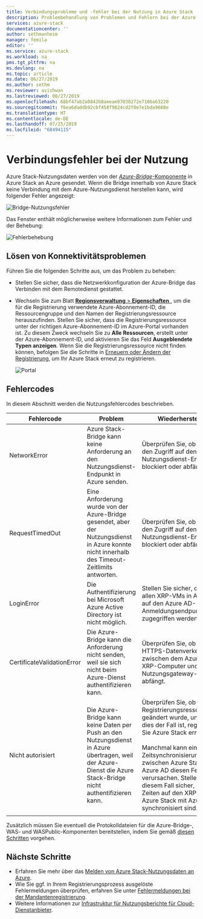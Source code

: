 ```yaml
---
title: Verbindungsprobleme und -fehler bei der Nutzung in Azure Stack | Microsoft-Dokumentation
description: Problembehandlung von Problemen und Fehlern bei der Azure Stack-Nutzung.
services: azure-stack
documentationcenter: ''
author: sethmanheim
manager: femila
editor: ''
ms.service: azure-stack
ms.workload: na
pms.tgt_pltfrm: na
ms.devlang: na
ms.topic: article
ms.date: 06/27/2019
ms.author: sethm
ms.reviewer: avishwan
ms.lastreviewed: 06/27/2019
ms.openlocfilehash: 68bf47ab2a0842b0aeeae07030272e7106a63220
ms.sourcegitcommit: f6ea6daddb92cbf458f9824cd2f8e7e1bda9688e
ms.translationtype: HT
ms.contentlocale: de-DE
ms.lasthandoff: 07/25/2019
ms.locfileid: "68494115"
---
```

# <a name="usage-connectivity-errors"></a>Verbindungsfehler bei der Nutzung

Azure Stack-Nutzungsdaten werden von der [*Azure-Bridge*-Komponente](azure-stack-usage-reporting.md) in Azure Stack an Azure gesendet. Wenn die Bridge innerhalb von Azure Stack keine Verbindung mit dem Azure-Nutzungsdienst herstellen kann, wird folgender Fehler angezeigt:

![Bridge-Nutzungsfehler](media/azure-stack-usage-issues/usageerror2.png)

Das Fenster enthält möglicherweise weitere Informationen zum Fehler und der Behebung:

![Fehlerbehebung](media/azure-stack-usage-issues/usageerror3.png)

## <a name="resolve-connectivity-issues"></a>Lösen von Konnektivitätsproblemen

Führen Sie die folgenden Schritte aus, um das Problem zu beheben:

- Stellen Sie sicher, dass die Netzwerkkonfiguration der Azure-Bridge das Verbinden mit dem Remotedienst gestattet.

- Wechseln Sie zum Blatt [**Regionsverwaltung** > **Eigenschaften** ](azure-stack-registration.md#verify-azure-stack-registration), um die für die Registrierung verwendete Azure-Abonnement-ID, die Ressourcengruppe und den Namen der Registrierungsressource herauszufinden. Stellen Sie sicher, dass die Registrierungsressource unter der richtigen Azure-Abonnement-ID im Azure-Portal vorhanden ist. Zu diesem Zweck wechseln Sie zu **Alle Ressourcen**, erstellt unter der Azure-Abonnement-ID, und aktivieren Sie das Feld **Ausgeblendete Typen anzeigen**. Wenn Sie die Registrierungsressource nicht finden können, befolgen Sie die Schritte in [Erneuern oder Ändern der Registrierung](azure-stack-registration.md#renew-or-change-registration), um Ihr Azure Stack erneut zu registrieren.

  ![Portal](media/azure-stack-usage-issues/stackres.png)

## <a name="error-codes"></a>Fehlercodes

In diesem Abschnitt werden die Nutzungsfehlercodes beschrieben.

| Fehlercode                 | Problem                                                                                                                                             | Wiederherstellung                                                                                                                                                                                                                                                                                        |
|----------------------------|---------------------------------------------------------------------------------------------------------------------------------------------------|----------------------------------------------------------------------------------------------------------------------------------------------------------------------------------------------------------------------------------------------------------------------------------------------------|
| NetworkError               | Azure Stack-Bridge kann keine Anforderung an den Nutzungsdienst-Endpunkt in Azure senden.                                                            | Überprüfen Sie, ob ein Proxy den Zugriff auf den Nutzungsdienst-Endpunkt blockiert oder abfängt.                                                                                                                                                                                                             |
| RequestTimedOut            | Eine Anforderung wurde von der Azure-Bridge gesendet, aber der Nutzungsdienst in Azure konnte nicht innerhalb des Timeout-Zeitlimits antworten.                             | Überprüfen Sie, ob ein Proxy den Zugriff auf den Nutzungsdienst-Endpunkt blockiert oder abfängt.                                                                                                                                                                                                                        |
| LoginError                 | Die Authentifizierung bei Microsoft Azure Active Directory ist nicht möglich.                                                                                                             | Stellen Sie sicher, dass von allen XRP-VMs in Azure Stack auf den Azure AD-Anmeldungsendpunkt zugegriffen werden kann.                                                                                                                                                                                                                     |
| CertificateValidationError | Die Azure-Bridge kann die Anforderung nicht senden, weil sie sich nicht beim Azure-Dienst authentifizieren kann.                                    | Überprüfen Sie, ob ein Proxy HTTPS-Datenverkehr zwischen dem Azure Stack-XRP-Computer und dem Nutzungsgateway-Endpunkt abfängt.                                                                                                                                                                                      |
| Nicht autorisiert               | Die Azure-Bridge kann keine Daten per Push an den Nutzungsdienst in Azure übertragen, weil der Azure-Dienst die Azure Stack-Bridge nicht authentifizieren kann. | Überprüfen Sie, ob die Registrierungsressource geändert wurde, und wenn dies der Fall ist, registrieren Sie Azure Stack erneut. <br><br> Manchmal kann ein Zeitsynchronisierungsproblem zwischen Azure Stack und Azure AD diesen Fehler verursachen. Stellen Sie in diesem Fall sicher, dass die Zeiten auf den XRP-VMs in Azure Stack mit Azure AD synchronisiert sind. |
|                            |                                                                                                                                                   |                                                                                                                                                                                                                                                                                                    |

Zusätzlich müssen Sie eventuell die Protokolldateien für die Azure-Bridge-, WAS- und WASPublic-Komponenten bereitstellen, indem Sie gemäß [diesen Schritten](azure-stack-configure-on-demand-diagnostic-log-collection.md#using-pep) vorgehen.

## <a name="next-steps"></a>Nächste Schritte

- Erfahren Sie mehr über das [Melden von Azure Stack-Nutzungsdaten an Azure](azure-stack-usage-reporting.md).
- Wie Sie ggf. in Ihrem Registrierungsprozess ausgelöste Fehlermeldungen überprüfen, erfahren Sie unter [Fehlermeldungen bei der Mandantenregistrierung](azure-stack-registration-errors.md).
- Weitere Informationen zur [Infrastruktur für Nutzungsberichte für Cloud-Dienstanbieter](azure-stack-csp-ref-infrastructure.md).
